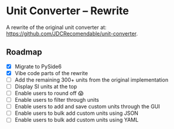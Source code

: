 # Unit Converter – Rewrite

A rewrite of the original unit converter at: https://github.com/JDCRecomendable/unit-converter.

## Roadmap

* [X] Migrate to PySide6
* [X] Vibe code parts of the rewrite
* [ ] Add the remaining 300+ units from the original implementation
* [ ] Display SI units at the top
* [ ] Enable users to round off 😱
* [ ] Enable users to filter through units
* [ ] Enable users to add and save custom units through the GUI
* [ ] Enable users to bulk add custom units using JSON
* [ ] Enable users to bulk add custom units using YAML
